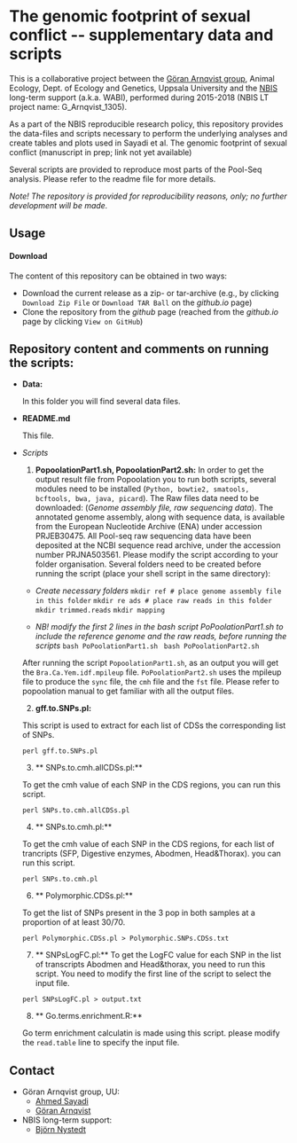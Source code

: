 # The genomic footprint of sexual conflict -- supplementary data and scripts

This is a collaborative project between the [Göran Arnqvist
group](http://arnqvist.org/), Animal Ecology, Dept. of Ecology and
Genetics, Uppsala University and the [NBIS](https://nbis.se/)
long-term support (a.k.a. WABI), performed during 2015-2018 (NBIS LT
project name: G_Arnqvist_1305).

As a part of the NBIS reproducible research policy, this repository
provides the data-files and scripts necessary to perform the
underlying analyses and create tables and plots used in Sayadi et
al. The genomic footprint of sexual conflict (manuscript in prep; link
not yet available)

Several scripts are provided to reproduce most parts of the
Pool-Seq analysis. Please refer to the readme file for more details.

*Note! The repository is provided for reproducibility reasons, only;
 no further development will be made.*

## Usage

#### Download

The content of this repository can be obtained in two ways:
*	Download the current release as a zip- or tar-archive (e.g., by clicking `Download Zip File` or `Download TAR Ball` on the *github.io* page)
*	Clone the repository from the *github* page (reached from the *github.io* page by clicking `View on GitHub`)

## Repository content and comments on running the scripts:

- **Data:**

  In this folder you will find several data files.

- **README.md**

  This file.

- *Scripts*
  1. **PopoolationPart1.sh, PopoolationPart2.sh:**
    In order to get the output result file from Popoolation you to run both scripts, several modules need to be installed (`Python, bowtie2, smatools, bcftools, bwa, java, picard`).
    The Raw files data need to be downloaded: (*Genome assembly file, raw sequencing data*).
    The annotated genome assembly, along with sequence data, is available from the European Nucleotide Archive (ENA) under accession PRJEB30475.
    All Pool-seq raw sequencing data have been deposited at the NCBI sequence read archive, under the accession number PRJNA503561.
    Please modify the script according to your folder organisation.
    Several folders need to be created before running the script (place your shell script in the same directory):

    + *Create necessary folders*
      `mkdir ref # place genome assembly file in this folder`
      `mkdir re ads # place raw reads in this folder`
      `mkdir trimmed.reads`
      `mkdir mapping`

    + *NB! modify the first 2 lines in the bash script PoPoolationPart1.sh to include the reference genome and the raw reads, before running the scripts*
      `bash PoPoolationPart1.sh `
      `bash PoPoolationPart2.sh`

    After running the script `PopoolationPart1.sh`, as an output you will get the `Bra.Ca.Yem.idf.mpileup` file.
    `PoPoolationPart2.sh` uses the mpileup file to produce the `sync` file, the `cmh` file and the `fst` file.
    Please refer to popoolation manual to get familiar with all the output files.

  2. **gff.to.SNPs.pl:**

    This script is used to extract for each list of CDSs the corresponding  list of SNPs.

    `perl gff.to.SNPs.pl`

  3. ** SNPs.to.cmh.allCDSs.pl:**

    To get the cmh value of each SNP in the CDS regions, you can run this script.

    `perl SNPs.to.cmh.allCDSs.pl`

  4. ** SNPs.to.cmh.pl:**

    To get the cmh value of each SNP in the CDS regions, for each list of trancripts (SFP, Digestive enzymes, Abodmen, Head&Thorax). you can run this script.

    `perl SNPs.to.cmh.pl`

  6. ** Polymorphic.CDSs.pl:**

    To get the list of SNPs present in the 3 pop in both samples at a proportion of at least 30/70.

    `perl Polymorphic.CDSs.pl > Polymorphic.SNPs.CDSs.txt`

  7. ** SNPsLogFC.pl:**
    To get the LogFC value for each SNP in the list of transcripts Abodmen and Head&thorax, you need to run this script.
    You need to modify the first line of the script to select the input file.

    `perl SNPsLogFC.pl > output.txt`

  8. ** Go.terms.enrichment.R:**

    Go term enrichment calculatin is made using this script.
    please modify the `read.table` line to specify the input file.

## Contact
* Göran Arnqvist group, UU:
     - [Ahmed Sayadi](mailto:ahmed.sayadi@ebc.uu.se)
     - [Göran Arnqvist](mailto:Goran.Arnqvist@ebc.uu.se)
* NBIS long-term support:
     - [Björn Nystedt](mailto:bjorn.nystedt@scilifelab.se)
